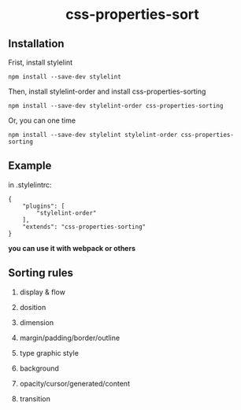 # <center>css-properties-sort</center>

## Installation

Frist, install stylelint

```text
npm install --save-dev stylelint
```

Then, install stylelint-order and install css-properties-sorting

```text
npm install --save-dev stylelint-order css-properties-sorting
```

Or, you can one time

```text
npm install --save-dev stylelint stylelint-order css-properties-sorting
```

## Example

in .stylelintrc:

```text
{
	"plugins": [
		"stylelint-order"
	],
	"extends": "css-properties-sorting"
}
```

**you can use it with webpack or others** 

## Sorting rules

1. display & flow

2. dosition

3. dimension

4. margin/padding/border/outline

5. type graphic style

6. background

7. opacity/cursor/generated/content

8. transition